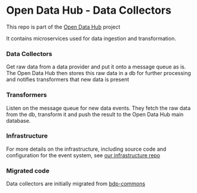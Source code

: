 <!--
SPDX-FileCopyrightText: 2024 NOI Techpark <digital@noi.bz.it>

SPDX-License-Identifier: CC0-1.0
-->

# Open Data Hub - Data Collectors 

This repo is part of the [Open Data Hub](https://opendatahub.com/) project

It contains microservices used for data ingestion and transformation.

### Data Collectors
Get raw data from a data provider and put it onto a message queue as is. The Open Data Hub then stores this raw data in a db for further processing and notifies transformers that new data is present

### Transformers
Listen on the message queue for new data events. They fetch the raw data from the db, transform it and push the result to the Open Data Hub main database.
 
### Infrastructure
For more details on the infrastructure, including source code and configuration for the event system, see [our infrastructure repo](https://github.com/noi-techpark/infrastructure-v2)

### Migrated code
Data collectors are initially migrated from [bdp-commons](https://github.com/noi-techpark/bdp-commons)